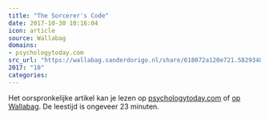 ```yaml
---
title: "The Sorcerer's Code"
date: 2017-10-30 10:16:04
icon: article
source: Wallabag
domains:
- psychologytoday.com
src_url: "https://wallabag.sanderdorigo.nl/share/618072a120e721.58293483"
2017: "10"
categories:
---
```

Het oorspronkelijke artikel kan je lezen op [psychologytoday.com](https://www.psychologytoday.com/articles/201611/the-sorcerers-code) of [op Wallabag](https://wallabag.sanderdorigo.nl/share/618072a120e721.58293483). De leestijd is ongeveer 23 minuten.